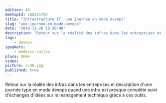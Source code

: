 ```yaml
---
edition: 46
meetupId: 266315750 
title: "Infrastructure IT, une journée en mode devops"
slug: "une-journee-en-mode-devops"
date: "2019-11-26 18:30:00"
description: "Retour sur la réalité des infras dans les entreprises et description d'une journée type en mode devops quand une infra est presque complète suivi d'échanges d'idées sur le management technique grâce à ces outils."
tags:
    - devops
speakers:
    - mederic-salles
place: dome
video: 
picture: cc46.jpg
published: true
---
```


Retour sur la réalité des infras dans les entreprises et description d'une journée type en mode devops quand une infra est presque complète suivi d'échanges d'idées sur le management technique grâce à ces outils.
